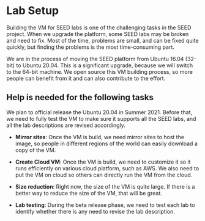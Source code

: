 # Lab Setup

Building the VM for SEED labs is one of the challenging tasks in the 
SEED project. When we upgrade the platform, some SEED labs may be 
broken and need to fix. Most of the time, problems are small, and 
can be fixed quite quickly, but finding the problems is the most
time-consuming part. 

We are in the process of moving the SEED platform from Ubuntu 16.04 (32-bit)
to Ubuntu 20.04. This is a significant upgrade, because we will 
switch to the 64-bit machine. We open source this VM building process,
so more people can benefit from it and can also contribute to the effort. 

## Help is needed for the following tasks

We plan to official release the Ubuntu 20.04 in Summer 2021. Before that,
we need to fully test the VM to make sure it supports all the SEED labs,
and all the lab descriptions are revised accordingly. 

- **Mirror sites**: Once the VM is build, we need mirror sites to host the
image, so people in different regions of the world can easily download a copy
of the VM.

- **Create Cloud VM**: Once the VM is build, we need to customize it so
it runs efficiently on various cloud platform, such as AWS. We also need to 
put the VM on cloud so others can directly run the VM from the cloud.

- **Size reduction**: Right now, the size of the VM is quite large. 
If there is a better way to reduce the size of the VM, that will be great. 

- **Lab testing**: During the beta release phase, we need to test each lab
to identify whether there is any need to revise the lab description.  



